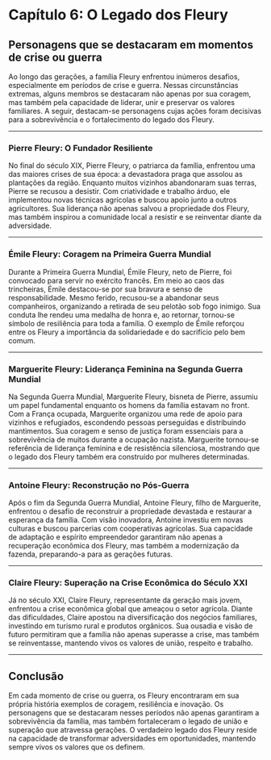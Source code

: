 # Capítulo 6: O Legado dos Fleury

## Personagens que se destacaram em momentos de crise ou guerra

Ao longo das gerações, a família Fleury enfrentou inúmeros desafios, especialmente em períodos de crise e guerra. Nessas circunstâncias extremas, alguns membros se destacaram não apenas por sua coragem, mas também pela capacidade de liderar, unir e preservar os valores familiares. A seguir, destacam-se personagens cujas ações foram decisivas para a sobrevivência e o fortalecimento do legado dos Fleury.

---

### Pierre Fleury: O Fundador Resiliente

No final do século XIX, Pierre Fleury, o patriarca da família, enfrentou uma das maiores crises de sua época: a devastadora praga que assolou as plantações da região. Enquanto muitos vizinhos abandonaram suas terras, Pierre se recusou a desistir. Com criatividade e trabalho árduo, ele implementou novas técnicas agrícolas e buscou apoio junto a outros agricultores. Sua liderança não apenas salvou a propriedade dos Fleury, mas também inspirou a comunidade local a resistir e se reinventar diante da adversidade.

---

### Émile Fleury: Coragem na Primeira Guerra Mundial

Durante a Primeira Guerra Mundial, Émile Fleury, neto de Pierre, foi convocado para servir no exército francês. Em meio ao caos das trincheiras, Émile destacou-se por sua bravura e senso de responsabilidade. Mesmo ferido, recusou-se a abandonar seus companheiros, organizando a retirada de seu pelotão sob fogo inimigo. Sua conduta lhe rendeu uma medalha de honra e, ao retornar, tornou-se símbolo de resiliência para toda a família. O exemplo de Émile reforçou entre os Fleury a importância da solidariedade e do sacrifício pelo bem comum.

---

### Marguerite Fleury: Liderança Feminina na Segunda Guerra Mundial

Na Segunda Guerra Mundial, Marguerite Fleury, bisneta de Pierre, assumiu um papel fundamental enquanto os homens da família estavam no front. Com a França ocupada, Marguerite organizou uma rede de apoio para vizinhos e refugiados, escondendo pessoas perseguidas e distribuindo mantimentos. Sua coragem e senso de justiça foram essenciais para a sobrevivência de muitos durante a ocupação nazista. Marguerite tornou-se referência de liderança feminina e de resistência silenciosa, mostrando que o legado dos Fleury também era construído por mulheres determinadas.

---

### Antoine Fleury: Reconstrução no Pós-Guerra

Após o fim da Segunda Guerra Mundial, Antoine Fleury, filho de Marguerite, enfrentou o desafio de reconstruir a propriedade devastada e restaurar a esperança da família. Com visão inovadora, Antoine investiu em novas culturas e buscou parcerias com cooperativas agrícolas. Sua capacidade de adaptação e espírito empreendedor garantiram não apenas a recuperação econômica dos Fleury, mas também a modernização da fazenda, preparando-a para as gerações futuras.

---

### Claire Fleury: Superação na Crise Econômica do Século XXI

Já no século XXI, Claire Fleury, representante da geração mais jovem, enfrentou a crise econômica global que ameaçou o setor agrícola. Diante das dificuldades, Claire apostou na diversificação dos negócios familiares, investindo em turismo rural e produtos orgânicos. Sua ousadia e visão de futuro permitiram que a família não apenas superasse a crise, mas também se reinventasse, mantendo vivos os valores de união, respeito e trabalho.

---

## Conclusão

Em cada momento de crise ou guerra, os Fleury encontraram em sua própria história exemplos de coragem, resiliência e inovação. Os personagens que se destacaram nesses períodos não apenas garantiram a sobrevivência da família, mas também fortaleceram o legado de união e superação que atravessa gerações. O verdadeiro legado dos Fleury reside na capacidade de transformar adversidades em oportunidades, mantendo sempre vivos os valores que os definem.